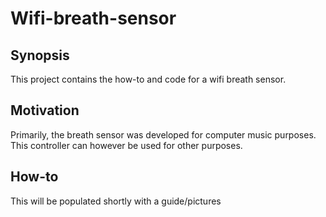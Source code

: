 # Wifi-breath-sensor

## Synopsis

This project contains the how-to and code for a wifi breath sensor.

## Motivation

Primarily, the breath sensor was developed for computer music purposes. This controller can however be used for other purposes.

## How-to

This will be populated shortly with a guide/pictures

